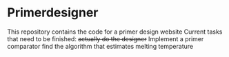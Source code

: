 # Primerdesigner
This repository contains the code for a primer design website 
Current tasks that need to be finished: ~~actually do the designer~~ 
Implement a primer comparator
find the algorithm that estimates melting temperature
